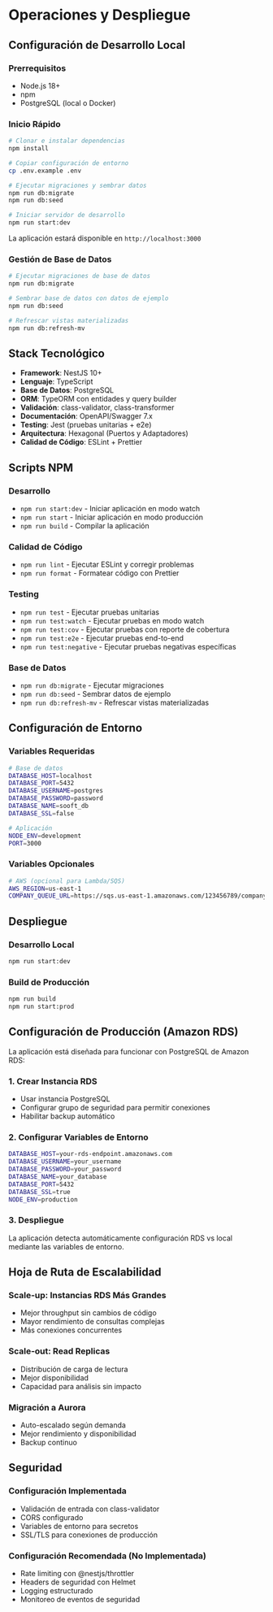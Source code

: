 # Operaciones y Despliegue

## Configuración de Desarrollo Local

### Prerrequisitos
- Node.js 18+
- npm
- PostgreSQL (local o Docker)

### Inicio Rápido

```bash
# Clonar e instalar dependencias
npm install

# Copiar configuración de entorno
cp .env.example .env

# Ejecutar migraciones y sembrar datos
npm run db:migrate
npm run db:seed

# Iniciar servidor de desarrollo
npm run start:dev
```

La aplicación estará disponible en `http://localhost:3000`

### Gestión de Base de Datos

```bash
# Ejecutar migraciones de base de datos
npm run db:migrate

# Sembrar base de datos con datos de ejemplo
npm run db:seed

# Refrescar vistas materializadas
npm run db:refresh-mv
```

## Stack Tecnológico

- **Framework**: NestJS 10+
- **Lenguaje**: TypeScript
- **Base de Datos**: PostgreSQL
- **ORM**: TypeORM con entidades y query builder
- **Validación**: class-validator, class-transformer
- **Documentación**: OpenAPI/Swagger 7.x
- **Testing**: Jest (pruebas unitarias + e2e)
- **Arquitectura**: Hexagonal (Puertos y Adaptadores)
- **Calidad de Código**: ESLint + Prettier

## Scripts NPM

### Desarrollo
- `npm run start:dev` - Iniciar aplicación en modo watch
- `npm run start` - Iniciar aplicación en modo producción
- `npm run build` - Compilar la aplicación

### Calidad de Código
- `npm run lint` - Ejecutar ESLint y corregir problemas
- `npm run format` - Formatear código con Prettier

### Testing
- `npm run test` - Ejecutar pruebas unitarias
- `npm run test:watch` - Ejecutar pruebas en modo watch
- `npm run test:cov` - Ejecutar pruebas con reporte de cobertura
- `npm run test:e2e` - Ejecutar pruebas end-to-end
- `npm run test:negative` - Ejecutar pruebas negativas específicas

### Base de Datos
- `npm run db:migrate` - Ejecutar migraciones
- `npm run db:seed` - Sembrar datos de ejemplo
- `npm run db:refresh-mv` - Refrescar vistas materializadas

## Configuración de Entorno

### Variables Requeridas
```bash
# Base de datos
DATABASE_HOST=localhost
DATABASE_PORT=5432
DATABASE_USERNAME=postgres
DATABASE_PASSWORD=password
DATABASE_NAME=sooft_db
DATABASE_SSL=false

# Aplicación
NODE_ENV=development
PORT=3000
```

### Variables Opcionales
```bash
# AWS (opcional para Lambda/SQS)
AWS_REGION=us-east-1
COMPANY_QUEUE_URL=https://sqs.us-east-1.amazonaws.com/123456789/company-queue
```

## Despliegue

### Desarrollo Local
```bash
npm run start:dev
```

### Build de Producción
```bash
npm run build
npm run start:prod
```

## Configuración de Producción (Amazon RDS)

La aplicación está diseñada para funcionar con PostgreSQL de Amazon RDS:

### 1. Crear Instancia RDS
- Usar instancia PostgreSQL
- Configurar grupo de seguridad para permitir conexiones
- Habilitar backup automático

### 2. Configurar Variables de Entorno
```bash
DATABASE_HOST=your-rds-endpoint.amazonaws.com
DATABASE_USERNAME=your_username
DATABASE_PASSWORD=your_password
DATABASE_NAME=your_database
DATABASE_PORT=5432
DATABASE_SSL=true
NODE_ENV=production
```

### 3. Despliegue
La aplicación detecta automáticamente configuración RDS vs local mediante las variables de entorno.

## Hoja de Ruta de Escalabilidad

### Scale-up: Instancias RDS Más Grandes
- Mejor throughput sin cambios de código
- Mayor rendimiento de consultas complejas
- Más conexiones concurrentes

### Scale-out: Read Replicas
- Distribución de carga de lectura
- Mejor disponibilidad
- Capacidad para análisis sin impacto

### Migración a Aurora
- Auto-escalado según demanda
- Mejor rendimiento y disponibilidad
- Backup continuo

## Seguridad

### Configuración Implementada
- Validación de entrada con class-validator
- CORS configurado
- Variables de entorno para secretos
- SSL/TLS para conexiones de producción

### Configuración Recomendada (No Implementada)
- Rate limiting con @nestjs/throttler
- Headers de seguridad con Helmet
- Logging estructurado
- Monitoreo de eventos de seguridad